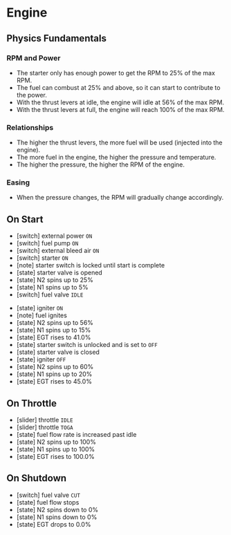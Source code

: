 # Engine

## Physics Fundamentals

### RPM and Power

- The starter only has enough power to get the RPM to 25% of the max RPM.
- The fuel can combust at 25% and above, so it can start to contribute to the power.
- With the thrust levers at idle, the engine will idle at 56% of the max RPM.
- With the thrust levers at full, the engine will reach 100% of the max RPM.

### Relationships

- The higher the thrust levers, the more fuel will be used (injected into the engine).
- The more fuel in the engine, the higher the pressure and temperature.
- The higher the pressure, the higher the RPM of the engine.

### Easing

- When the pressure changes, the RPM will gradually change accordingly.

## On Start

- [switch] external power `ON`
- [switch] fuel pump `ON`
- [switch] external bleed air `ON`
- [switch] starter `ON`
- [note] starter switch is locked until start is complete
- [state] starter valve is opened
- [state] N2 spins up to 25%
- [state] N1 spins up to 5%
- [switch] fuel valve `IDLE`
<!-- - [state] engine shutoff valve is opened (this is from the video, but won't be used right now) -->
- [state] igniter `ON`
- [note] fuel ignites
- [state] N2 spins up to 56%
- [state] N1 spins up to 15%
- [state] EGT rises to 41.0% <!-- TODO: need unit -->
- [state] starter switch is unlocked and is set to `OFF`
- [state] starter valve is closed
- [state] igniter `OFF`
- [state] N2 spins up to 60%
- [state] N1 spins up to 20%
- [state] EGT rises to 45.0%

## On Throttle

- [slider] throttle `IDLE`
- [slider] throttle `TOGA`
- [state] fuel flow rate is increased past idle
- [state] N2 spins up to 100%
- [state] N1 spins up to 100%
- [state] EGT rises to 100.0%

## On Shutdown

- [switch] fuel valve `CUT`
- [state] fuel flow stops
- [state] N2 spins down to 0%
- [state] N1 spins down to 0%
- [state] EGT drops to 0.0%
